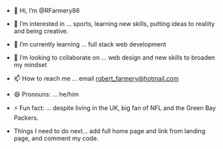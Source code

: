 - 👋 Hi, I’m @RFarmery86
- 👀 I’m interested in ... sports, learning new skills, putting ideas to realiity and being creative.
- 🌱 I’m currently learning ... full stack web development
- 💞️ I’m looking to collaborate on ... web design and new skills to broaden my mindset
- 📫 How to reach me ... email robert_farmery@hotmail.com
- 😄 Pronouns: ... he/him
- ⚡ Fun fact: ... despite living in the UK, big fan of NFL and the Green Bay Packers.

- Things I need to do next... add full home page and link from landing page, and comment my code.

<!---
RFarmery86/RFarmery86 is a ✨ special ✨ repository because its `README.md` (this file) appears on your GitHub profile.
You can click the Preview link to take a look at your changes.
--->
